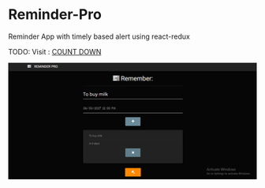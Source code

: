# Reminder-Pro
Reminder App with timely based alert using react-redux

TODO:
Visit : <a href="https://ases573.github.io/Reminder-Pro" target=_blank>COUNT DOWN</a>

![Image of REMINDER PRO](rem.PNG)
